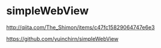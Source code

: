 # simpleWebView

http://qiita.com/The_Shimon/items/c47fc15829064747e6e3

https://github.com/yuinchirn/simpleWebView
